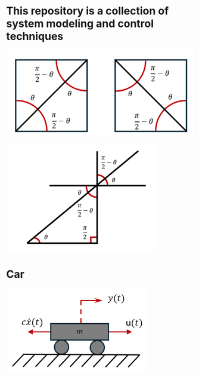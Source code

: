 # This repository is a collection of system modeling and control techniques
![image](https://github.com/Tolemy21/Control-Systems/blob/main/Media/Angles%20Part%201.PNG)

![image](https://github.com/Tolemy21/Control-Systems/blob/main/Media/Angles%20Part%202.PNG)

# Car
![image](https://github.com/Tolemy21/Control-Systems/blob/main/Media/1DOF_Car.PNG)